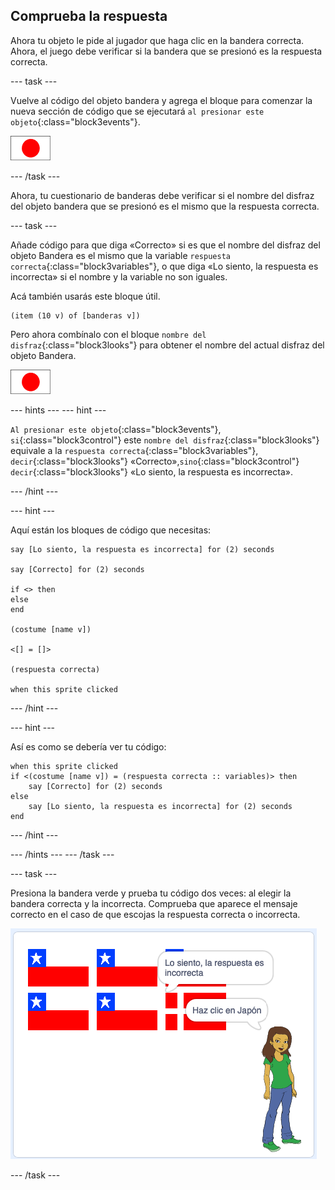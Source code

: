 ## Comprueba la respuesta

Ahora tu objeto le pide al jugador que haga clic en la bandera correcta. Ahora, el juego debe verificar si la bandera que se presionó es la respuesta correcta.

--- task ---

Vuelve al código del objeto bandera y agrega el bloque para comenzar la nueva sección de código que se ejecutará `al presionar este objeto`{:class="block3events"}.

![Objeto bandera](images/flag-sprite.png)

--- /task ---

Ahora, tu cuestionario de banderas debe verificar si el nombre del disfraz del objeto bandera que se presionó es el mismo que la respuesta correcta.

--- task ---

Añade código para que diga «Correcto» si es que el nombre del disfraz del objeto Bandera es el mismo que la variable `respuesta correcta`{:class="block3variables"}, o que diga «Lo siento, la respuesta es incorrecta» si el nombre y la variable no son iguales.

Acá también usarás este bloque útil.

```blocks3
(item (10 v) of [banderas v])
```

Pero ahora combínalo con el bloque `nombre del disfraz`{:class="block3looks"} para obtener el nombre del actual disfraz del objeto Bandera.

![Objeto bandera](images/flag-sprite.png)

--- hints ---
 --- hint ---

`Al presionar este objeto`{:class="block3events"}, `si`{:class="block3control"} este `nombre del disfraz`{:class="block3looks"} equivale a la `respuesta correcta`{:class="block3variables"}, `decir`{:class="block3looks"} «Correcto»,`sino`{:class="block3control"} `decir`{:class="block3looks"} «Lo siento, la respuesta es incorrecta».

--- /hint ---

--- hint ---

Aquí están los bloques de código que necesitas:

```blocks3
say [Lo siento, la respuesta es incorrecta] for (2) seconds

say [Correcto] for (2) seconds

if <> then
else
end

(costume [name v])

<[] = []>

(respuesta correcta)

when this sprite clicked
```

--- /hint ---

--- hint ---

Así es como se debería ver tu código:

```blocks3
when this sprite clicked
if <(costume [name v]) = (respuesta correcta :: variables)> then
    say [Correcto] for (2) seconds
else
    say [Lo siento, la respuesta es incorrecta] for (2) seconds
end
```

--- /hint ---

--- /hints --- --- /task ---

--- task ---

Presiona la bandera verde y prueba tu código dos veces: al elegir la bandera correcta y la incorrecta. Comprueba que aparece el mensaje correcto en el caso de que escojas la respuesta correcta o incorrecta.

![Presiona la bandera](images/click-on-flag.png)

--- /task ---